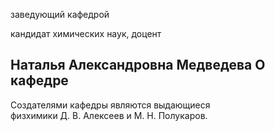 заведующий кафедрой
   

 кандидат химических наук, доцент
   

**Наталья Александровна Медведева**
О кафедре
------------------------------------------------------------------------------------------





 Создателями кафедры являются выдающиеся физхимики Д. В. Алексеев и М. Н. Полукаров.
 




